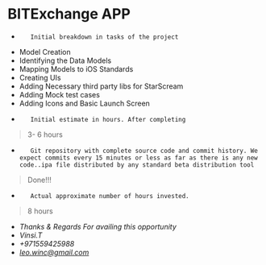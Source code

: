 # BITExchange APP


* 		 Initial breakdown in tasks of the project
- Model Creation
- Identifying the Data Models
- Mapping Models to iOS Standards
- Creating UIs
- Adding Necessary third party libs for StarScream
- Adding Mock test cases
- Adding Icons and Basic Launch Screen
* 		 Initial estimate in hours. After completing 
>3- 6 hours
* 		 Git repository with complete source code and commit history. We expect commits every 15 minutes or less as far as there is any new code..ipa file distributed by any standard beta distribution tool  
> Done!!!
* 		 Actual approximate number of hours invested. 
>8 hours
- *Thanks & Regards For availing this opportunity*
- *Vinsi.T*
- *+971559425988*
- *leo.winc@gmail.com*
